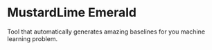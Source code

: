 # MustardLime Emerald
Tool that automatically generates amazing baselines for you machine learning problem.
